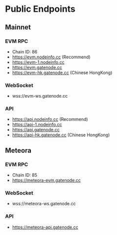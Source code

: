 # Public Endpoints

## Mainnet

### EVM RPC
- Chain ID: 86
- https://evm.nodeinfo.cc (Recommend)
- https://evm-1.nodeinfo.cc
- https://evm.gatenode.cc
- https://evm-hk.gatenode.cc (Chinese HongKong)

### WebSocket
- wss://evm-ws.gatenode.cc

### API
- https://api.nodeinfo.cc (Recommend)
- https://api-1.nodeinfo.cc
- https://api.gatenode.cc
- https://api-hk.gatenode.cc (Chinese HongKong)

## Meteora

### EVM RPC
- Chain ID: 85
- https://meteora-evm.gatenode.cc

### WebSocket
- wss://meteora-ws.gatenode.cc

### API
- https://meteora-api.gatenode.cc